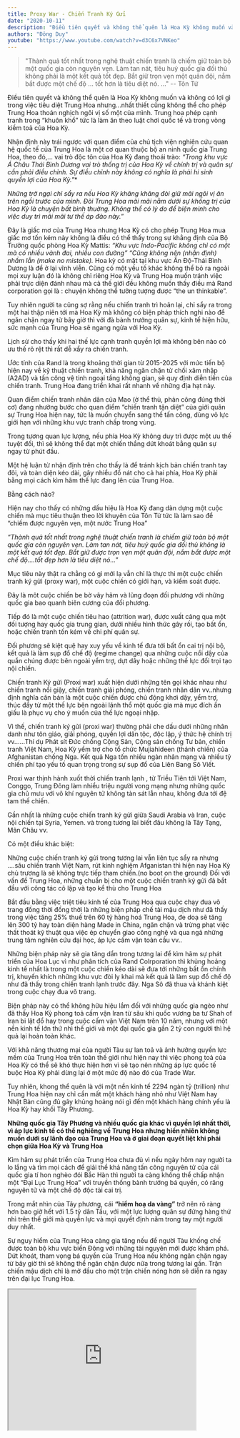 ```yaml
---
title: Proxy War - Chiến Tranh Ký Gửi
date: "2020-10-11"
description: "Điều tiên quyết và không thể quên là Hoa Kỳ không muốn và không có lợi gì trong việc tiêu diệt Trung Hoa nhưng...nhất thiết cũng không thể cho phép Trung Hoa thoán nghịch ngôi vị số một của mình. Trung hoa phép cạnh tranh trong “khuôn khổ”  tức là làm ăn theo luật chơi quốc tế và trong vòng kiềm toả của Hoa Kỳ."
authors: "Đông Duy"
youtube: "https://www.youtube.com/watch?v=d3C6x7VNKeo"
---
```


>"Thành quả tốt nhất trong nghệ thuật chiến tranh là chiếm giữ toàn bộ một quốc gia còn nguyên vẹn. Làm tan nát, tiêu huỷ quốc gia đối thủ không phải là một kết quả tốt đẹp. Bắt giữ trọn vẹn một quân đội, nắm bắt được một chế độ ... tốt hơn là tiêu diệt nó. ..."
-- Tôn Tử

Điều tiên quyết và không thể quên là Hoa Kỳ không muốn và không có lợi gì trong việc tiêu diệt Trung Hoa nhưng...nhất thiết cũng không thể cho phép Trung Hoa thoán nghịch ngôi vị số một của mình. Trung hoa phép cạnh tranh trong “khuôn khổ”  tức là làm ăn theo luật chơi quốc tế và trong vòng kiềm toả của Hoa Kỳ.

Nhận định này trái ngược với quan điểm của  chủ tịch viện nghiên cứu quan hệ quốc tế của Trung Hoa là một cơ quan  thuộc bộ an ninh quốc gia Trung Hoa, theo đó,... vai trò độc tôn của Hoa Kỳ đang thoái trào:
 *“Trong khu vực Á Châu Thái Bình Dương vai trò thống trị của Hoa Kỳ về chính trị và quân sự cần phải điều chỉnh. Sự điều chỉnh này không có nghĩa là phải  hi sinh  quyền lợi của Hoa Kỳ."**

*Những trở ngại chỉ sẩy ra nếu Hoa Kỳ khăng khăng đòi giữ mãi ngôi vị ăn trên ngồi trước của mình. Đòi Trung Hoa mãi mãi nằm dưới sự khống trị của Hoa Kỳ là chuyện bất bình thuờng. Không thể có lý do để biện minh cho việc duy trì mãi mãi tư thế  áp  đảo này.”*

Đây là giấc mơ của Trung Hoa nhưng Hoa Kỳ có cho phép Trung Hoa mua giấc mơ tốn kém này không là điều có thể thấy trong sự khẳng định của Bộ Trưởng quốc phòng Hoa Kỳ Mattis:
 *“Khu vực Indo-Pacific  không chỉ có một mà có nhiều vành đai, nhiều con đường”*
*“Cũng không nên (nhận định) nhầm lẫn (make no mistake).* Hoa kỳ có mặt tại khu vực Ấn Độ-Thái Bình Dương là để ở lại vĩnh viễn.
Cũng có một yếu tố khác không thể bỏ ra ngoài mọi xuy luận đó là không chỉ riêng Hoa Kỳ và Trung Hoa muốn tránh việc phải trực diện đánh nhau mà cả thế giới đều không muốn thấy điều mà Rand corporation gọi là : chuyện không thể tưởng tượng được “the un thinkable”.

Tuy nhiên người ta cũng sợ rằng nếu chiến tranh trì hoãn lại, chỉ sẩy ra trong một hai thập niên tới mà Hoa Kỳ mà không có biện pháp thích nghi nào để ngăn chặn ngay từ bây giờ thì với đà bành trướng quân sự, kinh tế hiện hữu, sức mạnh của Trung Hoa sẽ ngang ngửa với Hoa Kỳ.

Lịch sử cho thấy khi hai thế lực cạnh tranh quyền lợi mà không bên nào có ưu thế rõ rệt  thì rất dễ xẩy ra chiến tranh.

Ước tính của Rand là trong khoảng thời gian  từ 2015-2025 với mức tiến bộ hiện nay về kỹ thuật chiến tranh, khả năng ngăn chặn từ chối xâm nhập (A2AD) và tấn công vệ tinh ngoại tầng không gian, sẽ quy định diễn tiến của chiến tranh. Trung Hoa đang triển khai rất nhanh về những địa hạt này.

Quan điểm chiến tranh nhân dân của Mao (ở thể thủ, phản công đúng thời cơ) đang nhường bước cho quan điểm “chiến tranh tận diệt” của giới quân sự Trung Hoa hiện nay, tức là muốn chuyển sang thế tấn công, dùng võ lực giới hạn với những khu vực tranh chấp trong vùng.  

Trong tương quan lực lượng, nếu phía Hoa Kỳ không duy trì được một ưu thế tuyệt đối, thì sẽ không thể đạt một chiến thắng dứt khoát bằng quân sự ngay từ phút đầu.

Một hệ luận từ nhận định trên cho thấy là để tránh kịch bản chiến tranh tay đôi, và toàn diện kéo dài, gây nhiều đổ nát cho cả hai phía, Hoa Kỳ  phải bằng mọi cách kìm hãm thế lực đang lên của Trung Hoa.

Bằng cách nào? 

Hiện nay cho thấy có những dấu hiệu là Hoa Kỳ đang dàn dựng một cuộc chiến mà mục tiêu thuận theo lời khuyên của Tôn Tử tức là làm sao để “chiếm được nguyên vẹn, một  nước Trung Hoa”

*“Thành quả tốt nhất trong nghệ thuật chiến tranh là chiếm giữ  toàn bộ một quốc gia còn nguyên vẹn. Làm tan nát, tiêu huỷ quốc gia đối thủ không là một kết quả tốt đẹp. Bắt giữ được trọn vẹn một quân đội, nắm bắt được một chế độ....tốt đẹp hơn là tiêu diệt nó..."*

  Mục tiêu này thật ra chẳng có gì mới lạ vẫn chỉ là thực thi một cuộc chiến tranh ký gửi (proxy war), một cuộc chiến có giới hạn, và kiểm soát được.

Đây là môt cuộc chiến be bờ vây hãm và lũng đoạn đối phương với những quốc gia bao quanh biên cương của đối phương.

Tiếp đó là một cuộc chiến tiêu hao (attrition war), được xuất cảng qua một đối tượng hay quốc gia trung gian, dưới nhiều hình thức gây rối, tạo bất ổn, hoặc chiến tranh tốn kém về chi phí quân sự.

Đối phương sẽ kiệt quệ hay xuy yếu về kinh tế đưa tới bất ổn cai trị nội bộ, kết quả là làm sụp đổ chế độ (regime change) qua những cuộc nổi dậy của quần chúng được bên ngoài yểm trợ, dựt dây hoặc những thế lực đối trọi tạo nội chiến.

Chiến tranh Ký gửi (Proxi war) xuất hiện dưới những tên gọi khác nhau như chiến tranh nổi giậy, chiến tranh giải phóng, chiến tranh nhân dân vv..nhưng định nghĩa căn bản là một cuộc chiến được chủ động khơi dậy, yểm trợ, thúc đẩy từ một thế lực  bên ngoài lãnh thổ một quốc gia mà mục đích ẩn giấu là phục vụ cho ý muốn của thế lực ngoại nhập.

Vì thế, chiến tranh ký gửi (proxi war) thường phải che dấu dưới những nhân danh như tôn giáo, giải phóng, quyền lợi dân tộc, độc lập, ý thức hệ chính trị vv......Thí dụ Phát sít Đức chống Cộng Sản, Cộng sản chống Tư bản, chiến tranh Việt Nam, Hoa Kỳ yểm trợ cho tổ chức Mujiahideen (thánh chiến) của Afghanistan chống Nga. Kết quả Nga tốn nhiều ngàn nhân mạng và nhiều tỷ chiến phí tạo yếu tố quan trọng trong sự sụp đổ của Liên Bang Sô Viết.

Proxi war thịnh hành xuốt thời chiến tranh lạnh , từ Triều Tiên tới Việt Nam, Conggo, Trung Đông làm nhiều triệu người vong mạng nhưng những quốc gia chủ mưu với võ khí nguyên tử không tàn sát lẫn nhau, không đưa tới đệ tam thế chiến.

Gần nhất là những cuộc chiến tranh ký gửi giữa Saudi Arabia và Iran, cuộc nội chiến tại Syria, Yemen. và trong tương lai biết đâu không là Tây Tạng, Mãn Châu vv.

Có một điều khác biệt:

Những cuộc chiến tranh ký gửi trong tương lai vẫn liên tục sẩy ra nhưng ....său chiến tranh Việt Nam, rút kinh nghiệm Afganistan thì hiện nay Hoa Kỳ chủ trương là sẽ không trực tiếp  tham chiến.(no boot on the ground)
Đối với vấn đề Trung Hoa, những chuẩn bị cho một cuộc chiến tranh ký gửi đã bắt đầu với công tác cô lập và tạo kể thù cho Trung Hoa   

Bắt đầu bằng việc triệt tiêu kinh tế của Trung Hoa qua cuộc chạy đua võ trang đồng thời đồng thời là những biện pháp chế tài mậu dịch như đã thấy trong  việc tăng 25% thuế trên 60 tỷ hàng hoá Trung Hoa, đe doạ sẽ tăng lên 300 tỷ hay toàn diện hàng Made in China, ngăn chặn và trừng phạt việc thất thoát kỹ thuật qua việc ép chuyển giao công nghệ và qua ngả những trung tâm nghiên cứu đại học, áp lực cấm vận toàn cầu vv..

Những biện pháp này sẽ gia tăng dần trong tương lai để kìm hãm sự phát triển của Hoa Lục vì như phân tích của Rand Colrporation thì khủng hoảng kinh tế nhất là trong một cuộc chiến kéo dài sẽ đưa tới những bất ổn chính trị, khuyến khích những khu vực đòi ly khai mà kết quả là làm sụp đổ chế độ như đã thấy trong chiến tranh lạnh trước đây. Nga Sô đã thua và khánh kiệt trong cuộc chạy đua võ trang.

Biện pháp này có thể không hữu hiệu lắm đối với những quốc gia ngèo như đã thấy Hoa Kỳ phong toả cấm vận Iran từ său khi quốc vương ba tư Shah of Iran bi lật đổ hay trong cuộc cấm vận Việt Nam trên 10 năm, nhưng với  một nền kinh tế lớn thứ nhì thế giới và một đại quốc gia  gần 2 tỷ con người thì hệ quả lại hoàn toàn khác.

Với khả năng thương mại của người Tàu sự lan toả và ảnh hưởng quyền lực mềm của Trung Hoa trên toàn thế giới như hiện nay thì việc phong toả của Hoa Kỳ có thể sẽ khó thực hiện hơn vì sẽ tạo nên những áp lực quốc tế buộc Hoa Kỳ phải dừng lại ở một mức độ nào đó của Trade War.

 Tuy nhiên, khong thể quên là với một nền kinh tế 2294 ngàn tỷ (trillion) như Trung Hoa hiện nay chỉ cần mất một khách hàng nhỏ như Việt Nam hay Nhật Bản cũng đủ gây khủng hoảng nói gì đến một khách hàng chính yếu là Hoa Kỳ hay khối Tây Phương.

**Những quốc gia Tây Phương và nhiều quốc gia khác vì quyền lợi nhất thời, vì áp lực kinh tế có thể  nghiêng về Trung Hoa nhưng hiển nhiên không muốn dưới sự lãnh đạo của Trung Hoa và ở giai đoạn quyết liệt khi phải chọn giữa Hoa Kỳ và Trung Hoa**

Kìm hãm sự phát triển của Trung Hoa chưa đủ vì nếu ngày hôm nay người ta lo lắng và tìm mọi cách để giải thể khả năng tấn công nguyên tử của cái quốc gia tí hon nghèo đói Bắc Hàn thì người ta càng không thể chấp nhận một “Đại Lục Trung Hoa” với truyền thống bành trướng bá quyền, có răng nguyên tử và một chế độ độc tài cai trị.

Trong mắt nhìn của Tây phương, cái **“hiểm hoạ da vàng”** trở nên rõ ràng hơn bao giờ hết với 1.5 tỷ dân Tầu, với một lực lượng quân sự đứng hàng thứ nhì trên thế giới mà quyền lực và mọi quyết định năm trong tay một người duy nhất.

Sự nguy hiểm của Trung Hoa càng gia tăng nếu để người Tàu khống chế được toàn bộ khu vực biển Đông với những tài nguyên mới được khám phá. Dứt khoát, tham vọng bá quyền của Trung Hoa nếu không ngăn chặn ngay từ bây giờ thì sẽ không thể ngăn chặn được nữa trong tương lai gần. Trận chiến mậu dịch chỉ là mở đầu cho một trận chiến nóng hơn sẽ diễn ra ngay trên đại lục Trung Hoa.

<iframe width="420" height="315" src="https://www.youtube.com/embed/Gcqv_j1LB6g"></iframe>
 